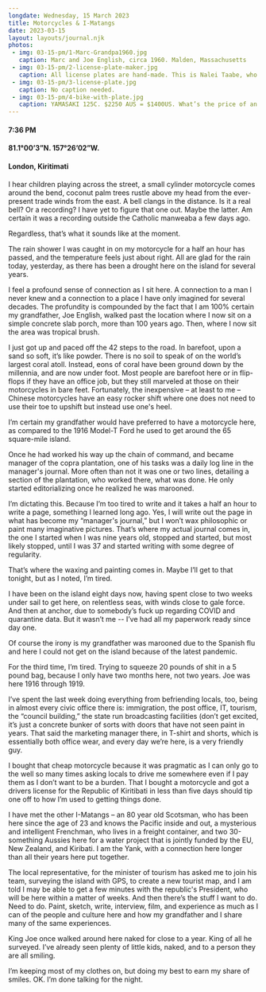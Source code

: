 ```yaml
---
longdate: Wednesday, 15 March 2023
title: Motorcycles & I-Matangs
date: 2023-03-15
layout: layouts/journal.njk
photos:
 - img: 03-15-pm/1-Marc-Grandpa1960.jpg
   caption: Marc and Joe English, circa 1960. Malden, Massachusetts
 - img: 03-15-pm/2-license-plate-maker.jpg
   caption: All license plates are hand-made. This is Nalei Taabe, who made mine.
 - img: 03-15-pm/3-license-plate.jpg
   caption: No caption needed.
 - img: 03-15-pm/4-bike-with-plate.jpg
   caption: YAMASAKI 125C. $2250 AUS = $1400US. What’s the price of an auto rental for two months? Doesn’t matter, as there are no auto rentals on the island. Chrome starts to rust after a week. I’ve customized it, via stencil and spray paint, adding the palm tree logo I’ve used since I lived in Boston. On the back of the bike, a basket I put on (most folks use similar), and on top of that, the pandanus sleeping mat I picked up from the last woman in London that makes them. NOT particularly comfortable, but they do keep you off the ground.
---
```

#### 7:36 PM
#### 81.1°00’3”N. 157°26’02”W.
#### London, Kiritimati

I hear children playing across the street, a small cylinder motorcycle comes around the bend, coconut palm trees rustle above my head from the ever-present trade winds from the east. A bell clangs in the distance. Is it a real bell? Or a recording? I have yet to figure that one out. Maybe the latter. Am certain it was a recording outside the Catholic manweaba a few days ago.

Regardless, that’s what it sounds like at the moment.

The rain shower I was caught in on my motorcycle for a half an hour has passed, and the temperature feels just about right. All are glad for the rain today, yesterday, as there has been a drought here on the island for several years.

I feel a profound sense of connection as I sit here. A connection to a man I never knew and a connection to a place I have only imagined for several decades. The profundity is compounded by the fact that I am 100% certain my grandfather, Joe English, walked past the location where I now sit on a simple concrete slab porch, more than 100 years ago. Then, where I now sit the area was tropical brush.

I just got up and paced off the 42 steps to the road. In barefoot, upon a sand so soft, it’s like powder. There is no soil to speak of on the world’s largest coral atoll. Instead, eons of coral have been ground down by the millennia, and are now under foot. Most people are barefoot here or in flip-flops if they have an office job, but they still marveled at those on their motorcycles in bare feet. Fortunately, the inexpensive – at least to me – Chinese motorcycles have an easy rocker shift where one does not need to use their toe to upshift but instead use one's heel.

I’m certain my grandfather would have preferred to have a motorcycle here, as compared to the 1916 Model-T Ford he used to get around the 65 square-mile island.

Once he had worked his way up the chain of command, and became manager of the copra plantation, one of his tasks was a daily log line in the manager's journal. More often than not it was one or two lines, detailing a section of the plantation, who worked there, what was done. He only started editorializing once he realized he was marooned.

I’m dictating this. Because I’m too tired to write and it takes a half an hour to write a page, something I learned long ago. Yes, I will write out the page in what has become my “manager's journal,” but I won’t wax philosophic or paint many imaginative pictures. That’s where my actual journal comes in, the one I started when I was nine years old, stopped and started, but most likely stopped, until I was 37 and started writing with some degree of regularity.

That’s where the waxing and painting comes in. Maybe I’ll get to that tonight, but as I noted, I’m tired.

I have been on the island eight days now, having spent close to two weeks under sail to get here, on relentless seas, with winds close to gale force. And then at anchor, due to somebody’s fuck up regarding COVID and quarantine data. But it wasn’t me -- I’ve had all my paperwork ready since day one.

Of course the irony is my grandfather was marooned due to the Spanish flu and here I could not get on the island because of the latest pandemic.

For the third time, I’m tired. Trying to squeeze 20 pounds of shit in a 5 pound bag, because I only have two months here, not two years. Joe was here 1916 through 1919.

I’ve spent the last week doing everything from befriending locals, too, being in almost every civic office there is: immigration, the post office, IT, tourism, the “council building,” the state run broadcasting facilities (don’t get excited, it’s just a concrete bunker of sorts with doors that have not seen paint in years. That said the marketing manager there, in T-shirt and shorts, which is essentially both office wear, and every day we’re here, is a very friendly guy.

I bought that cheap motorcycle because it was pragmatic as I can only go to the well so many times asking locals to drive me somewhere even if I pay them as I don’t want to be a burden. That I bought a motorcycle and got a drivers license for the Republic of Kiritibati in less than five days should tip one off to how I’m used to getting things done.

I have met the other I-Matangs – an 80 year old Scotsman, who has been here since the age of 23 and knows the Pacific inside and out, a mysterious and intelligent Frenchman, who lives in a freight container, and two 30-something Aussies here for a water project that is jointly funded by the EU, New Zealand, and Kiribati. I am the Yank, with a connection here longer than all their years here put together.

The local representative, for the minister of tourism has asked me to join his team, surveying the island with GPS, to create a new tourist map, and I am told I may be able to get a few minutes with the republic's President, who will be here within a matter of weeks. And then there’s the stuff I want to do. Need to do. Paint, sketch, write, interview, film, and experience as much as I can of the people and culture here and how my grandfather and I share many of the same experiences.

King Joe once walked around here naked for close to a year. King of all he surveyed. I’ve already seen plenty of little kids, naked, and to a person they are all smiling.

I’m keeping most of my clothes on, but doing my best to earn my share of smiles. OK. I’m done talking for the night.

